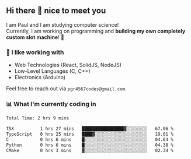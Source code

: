 ## Hi there 👋 nice to meet you

I am Paul and I am studying computer science!  
Currently, I am working on programming and **building my own completely custom slot machine**! 🎰

### 🔭 I like working with
- Web Technologies (React, SolidJS, NodeJS)
- Low-Level Languages (C, C++)
- Electronics (Arduino)

Feel free to reach out via `pgr4567codes@gmail.com`.

### 📊 What I'm currently coding in
<!--START_SECTION:waka-->

```txt
Total Time: 2 hrs 9 mins

TSX          1 hrs 27 mins   ████████████████▓░░░░░░░░   67.06 %
TypeScript   0 hrs 25 mins   ████▓░░░░░░░░░░░░░░░░░░░░   19.01 %
C            0 hrs 6 mins    █░░░░░░░░░░░░░░░░░░░░░░░░   04.64 %
Python       0 hrs 6 mins    █░░░░░░░░░░░░░░░░░░░░░░░░   04.38 %
CMake        0 hrs 3 mins    ▓░░░░░░░░░░░░░░░░░░░░░░░░   02.34 %
```

<!--END_SECTION:waka-->
